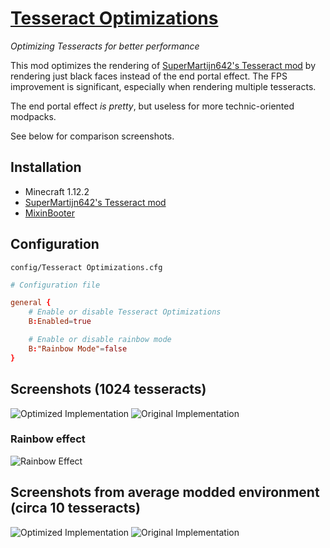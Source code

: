 # [Tesseract Optimizations](https://www.curseforge.com/minecraft/mc-mods/tesseract-optimizations)

*Optimizing Tesseracts for better performance*

This mod optimizes the rendering of [SuperMartijn642's Tesseract mod](https://www.curseforge.com/minecraft/mc-mods/tesseract)
by rendering just black faces instead of the end portal effect. The FPS improvement is significant, especially when rendering multiple tesseracts.

The end portal effect *is pretty*, but useless for more technic-oriented modpacks.

See below for comparison screenshots.

## Installation
- Minecraft 1.12.2
- [SuperMartijn642's Tesseract mod](https://www.curseforge.com/minecraft/mc-mods/tesseract)
- [MixinBooter](https://www.curseforge.com/minecraft/mc-mods/mixin-booter)

## Configuration
`config/Tesseract Optimizations.cfg`
```toml
# Configuration file

general {
    # Enable or disable Tesseract Optimizations
    B:Enabled=true

    # Enable or disable rainbow mode
    B:"Rainbow Mode"=false
}
```

## Screenshots (1024 tesseracts)
![Optimized Implementation](https://i.imgur.com/lpxfRYy.png)
![Original Implementation](https://i.imgur.com/AQ9oyVx.png)

### Rainbow effect

![Rainbow Effect](https://i.imgur.com/1JLMyoH.gif)

## Screenshots from average modded environment (circa 10 tesseracts)
![Optimized Implementation](https://i.imgur.com/YdRNX6h.png)
![Original Implementation](https://i.imgur.com/ywJGai9.png)
